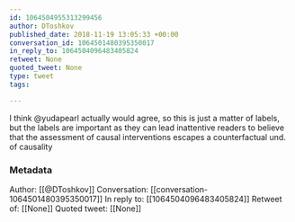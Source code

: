 ```yaml
---
id: 1064504955313299456
author: DToshkov
published_date: 2018-11-19 13:05:33 +00:00
conversation_id: 1064501480395350017
in_reply_to: 1064504096483405824
retweet: None
quoted_tweet: None
type: tweet
tags:

---
```


I think @yudapearl actually would agree, so this is just a matter of labels, but the labels are important as they can lead inattentive readers to believe that the assessment of causal interventions escapes a counterfactual und. of causality

### Metadata

Author: [[@DToshkov]]
Conversation: [[conversation-1064501480395350017]]
In reply to: [[1064504096483405824]]
Retweet of: [[None]]
Quoted tweet: [[None]]
